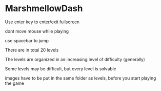 # MarshmellowDash

Use enter key to enter/exit fullscreen

dont move mouse while  playing

use spacebar to jump

There are in total 20 levels

The levels are organized in an increasing level of difficulty (generally) 

Some levels may be difficult, but every level is solvable

images have to be put in the same folder as levels, before you start playing the game
